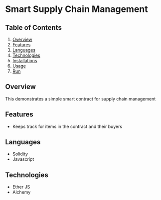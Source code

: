# Smart Supply Chain Management

## Table of Contents
1. [Overview](#overview)
2. [Features](#features)
3. [Languages](#languages)
4. [Technologies](#technologies)
5. [Installations](#installations)
6. [Usage](#usage)
7. [Run](#run)

## Overview
This demonstrates a simple smart contract for supply chain management

## Features
* Keeps track for items in the contract and their buyers

## Languages
* Solidity
* Javascript

## Technologies
* Ether JS
* Alchemy